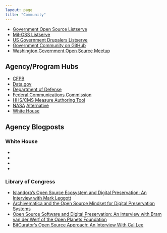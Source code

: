 ```yaml
---
layout: page
title: "Community"
---
```


* [Government Open Source Listserve](https://groups.google.com/forum/?nomobile=true#!forum/government-open-source)
* [Mil-OSS Listserve](https://groups.google.com/forum/#!forum/mil-oss)
* [US Government Drupalers Listserve](https://groups.google.com/forum/#!forum/us-government-drupalers)
* [Government Community on GitHub](https://github.com/government/welcome)
* [Washington Government Open Source Meetup](http://www.meetup.com/Washington-Government-Open-Source-Meetup/)

## Agency/Program Hubs
* [CFPB](http://cfpb.github.io/)
* [Data.gov](https://www.data.gov/developers/open-source)
* [Department of Defense](http://forge.mil/)
* [Federal Communications Commission](http://www.fcc.gov/developers#opensource)
* [HHS/CMS Measure Authoring Tool](https://www.emeasuretool.cms.gov/web/guest/open-source-community)
* [NASA](http://ti.arc.nasa.gov/opensource/) [Alternative](http://code.nasa.gov/project/)
* [White House](http://www.whitehouse.gov/developers#drupalgive)


## Agency Blogposts

### White House
* []()
* []()
* []()
* []()

### Library of Congress
* [Islandora’s Open Source Ecosystem and Digital Preservation: An Interview with Mark Leggott](http://blogs.loc.gov/digitalpreservation/2013/03/islandoras-open-source-ecosystem-and-digital-preservation-an-interview-with-mark-leggott/?loclr=blogsig)
* [Archivematica and the Open Source Mindset for Digital Preservation Systems](http://blogs.loc.gov/digitalpreservation/2012/10/archivematica-and-the-open-source-mindset-for-digital-preservation-systems/?loclr=blogsig)
* [Open Source Software and Digital Preservation: An Interview with Bram van der Werf of the Open Planets Foundation](http://blogs.loc.gov/digitalpreservation/2012/04/open-source-software-and-digital-preservation-an-interview-with-bram-van-der-werf-of-the-open-planets-foundation/?loclr=blogsig)
* [BitCurator’s Open Source Approach: An Interview With Cal Lee](http://blogs.loc.gov/digitalpreservation/2013/12/bitcurators-open-source-approach-an-interview-with-cal-lee/)





